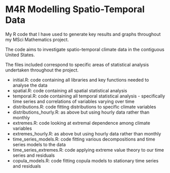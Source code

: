 # M4R Modelling Spatio-Temporal Data
 My R code that I have used to generate key results and graphs throughout my MSci Mathematics project. 

 The code aims to investigate spatio-temporal climate data in the contiguous United States. 

 The files included correspond to specific areas of statistical analysis undertaken throughout the project.
 - initial.R: code containing all libraries and key functions needed to analyse the data
 - spatial.R: code containing all spatial statistical analysis
 - temporal.R: code containing all temporal statistical analysis - specifically time series and correlations of variables varying over time
 - distributions.R: code fitting distributions to specific climate variables
 - distributions_hourly.R: as above but using hourly data rather than monthly
 - extremes.R: code looking at extremal dependence among climate variables
 - extremes_hourly.R: as above but using hourly data rather than monthly
 - time_series_models.R: code fitting various decompositions and time series models to the data
 - time_series_extremes.R: code applying extreme value theory to our time series and residuals
 - copula_models.R: code fitting copula models to stationary time series and residuals

 
